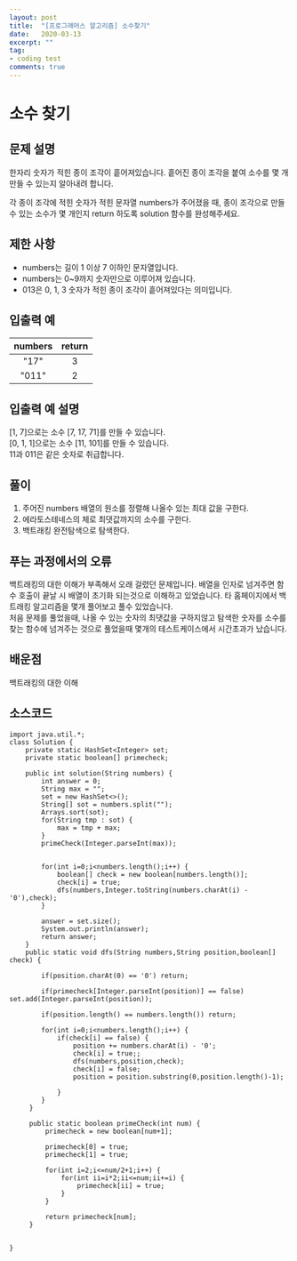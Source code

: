 ```yaml
---
layout: post
title:  "[프로그래머스 알고리즘] 소수찾기"
date:   2020-03-13
excerpt: ""
tag:
- coding test 
comments: true
---
```


# 소수 찾기

## 문제 설명  
한자리 숫자가 적힌 종이 조각이 흩어져있습니다. 흩어진 종이 조각을 붙여 소수를 몇 개 만들 수 있는지 알아내려 합니다.  
  
각 종이 조각에 적힌 숫자가 적힌 문자열 numbers가 주어졌을 때, 종이 조각으로 만들 수 있는 소수가 몇 개인지 return 하도록 solution 함수를 완성해주세요.  

  

## 제한 사항  
* numbers는 길이 1 이상 7 이하인 문자열입니다.
* numbers는 0~9까지 숫자만으로 이루어져 있습니다.
* 013은 0, 1, 3 숫자가 적힌 종이 조각이 흩어져있다는 의미입니다.


## 입출력 예  
  
|numbers|return|
|:---:|:---:|
|"17"|3|
|"011"|2|  


  
## 입출력 예 설명
[1, 7]으로는 소수 [7, 17, 71]를 만들 수 있습니다.  
[0, 1, 1]으로는 소수 [11, 101]를 만들 수 있습니다.  
11과 011은 같은 숫자로 취급합니다.  



## 풀이
1. 주어진 numbers 배열의 원소를 정렬해 나올수 있는 최대 값을 구한다.
2. 에라토스테네스의 체로 최댓값까지의 소수를 구한다.
3. 백트래킹 완전탐색으로 탐색한다.


## 푸는 과정에서의 오류
백트래킹의 대한 이해가 부족해서 오래 걸렸던 문제입니다. 배열을 인자로 넘겨주면 함수 호출이 끝날 시 배열이 초기화 되는것으로 이해하고 있었습니다. 타 홈페이지에서 백트래킹 알고리즘을 몇개 풀어보고 풀수 있었습니다.  
처음 문제를 풀었을때, 나올 수 있는 숫자의 최댓값을 구하지않고 탐색한 숫자를 소수를 찾는 함수에 넘겨주는 것으로 풀었을때 몇개의 테스트케이스에서 시간초과가 났습니다.



## 배운점
백트래킹의 대한 이해



## 소스코드
~~~
import java.util.*;
class Solution {
    private static HashSet<Integer> set;
    private static boolean[] primecheck;
    
    public int solution(String numbers) {
        int answer = 0;
        String max = "";
        set = new HashSet<>();
        String[] sot = numbers.split("");
        Arrays.sort(sot);
        for(String tmp : sot) {
            max = tmp + max;
        }
        primeCheck(Integer.parseInt(max));
        
        
        for(int i=0;i<numbers.length();i++) {
            boolean[] check = new boolean[numbers.length()];
            check[i] = true;
            dfs(numbers,Integer.toString(numbers.charAt(i) - '0'),check);    
        }
        
        answer = set.size();
        System.out.println(answer);
        return answer;
    }
    public static void dfs(String numbers,String position,boolean[] check) {
		 	
	 	if(position.charAt(0) == '0') return;
	 	
	 	if(primecheck[Integer.parseInt(position)] == false) set.add(Integer.parseInt(position));
	 	
	 	if(position.length() == numbers.length()) return;
        
        for(int i=0;i<numbers.length();i++) {
            if(check[i] == false) {
                position += numbers.charAt(i) - '0';
                check[i] = true;;
                dfs(numbers,position,check);
                check[i] = false;
                position = position.substring(0,position.length()-1);
                
            }
        }
	 }
	 
	 public static boolean primeCheck(int num) {
		 primecheck = new boolean[num+1];
		 
		 primecheck[0] = true;
		 primecheck[1] = true;
		 
		 for(int i=2;i<=num/2+1;i++) {
			 for(int ii=i*2;ii<=num;ii+=i) {
				 primecheck[ii] = true;
			 }
		 }
		 
		 return primecheck[num];
	 }
	

}
~~~
